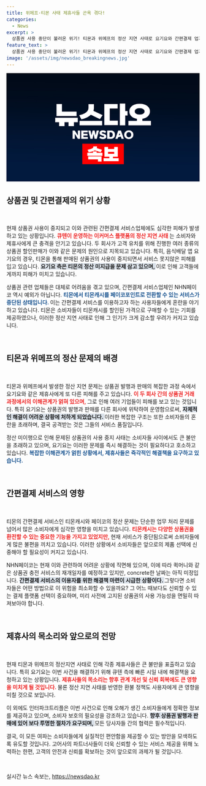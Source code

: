 ```yaml
---
title: 위메프·티몬 사태 제휴사들 곤욕 겪다!
categories:
  - News
excerpt: >
  상품권 사용 중단이 불러온 위기! 티몬과 위메프의 정산 지연 사태로 요기요와 간편결제 업계까지 피해 확산. 소비자들이 놓치는 혜택과 혼란의 전말을 파헤칩니다. 클릭하세요!
feature_text: >
  상품권 사용 중단이 불러온 위기! 티몬과 위메프의 정산 지연 사태로 요기요와 간편결제 업계까지 피해 확산. 소비자들이 놓치는 혜택과 혼란의 전말을 파헤칩니다. 클릭하세요!
image: '/assets/img/newsdao_breakingnews.jpg'
---
```


<p><img src="/assets/img/newsdao_breakingnews.jpg" alt="firstkoreanews 속보" /></p>

<h2 data-ke-size="size26">상품권 및 간편결제의 위기 상황</h2>

<p data-ke-size="size16">&nbsp;</p>

<p>현재 상품권 사용이 중지되고 이와 관련된 간편결제 서비스업체에도 심각한 피해가 발생하고 있는 상황입니다. <b><span style="color: #ee2323;"> 큐텐이 운영하는 이커머스 플랫폼의 정산 지연 사태 </span></b>는 소비자와 제휴사에게 큰 충격을 안기고 있습니다. 두 회사가 고객 유치를 위해 진행한 여러 종류의 상품권 할인판매가 이와 같은 문제의 원인으로 지목되고 있습니다. 특히, 음식배달 앱 요기요의 경우, 티몬을 통해 판매된 상품권의 사용이 중지되면서 서비스 못지않은 피해를 입고 있습니다. <b><span style="background-color: #21538527;"> 요기요 측은 티몬의 정산 미지급을 문제 삼고 있으며, </span></b> 이로 인해 고객들에게까지 피해가 미치고 있습니다.</p>

<p>상품권 관련 업체들은 대체로 어려움을 겪고 있으며, 간편결제 서비스업체인 NHN페이코 역시 예외가 아닙니다. <b><span style="color: #1a5490;"> 티몬에서 티몬캐시를 페이코포인트로 전환할 수 있는 서비스가 중단된 상태입니다. </span></b> 이는 간편결제 서비스를 이용하고자 하는 사용자들에게 혼란을 야기하고 있습니다. 티몬은 소비자들이 티몬캐시를 할인된 가격으로 구매할 수 있는 기회를 제공하였으나, 이러한 정산 지연 사태로 인해 그 인기가 크게 감소할 우려가 커지고 있습니다.</p>

<p data-ke-size="size16">&nbsp;</p>

<h2 data-ke-size="size26">티몬과 위메프의 정산 문제의 배경</h2>

<p data-ke-size="size16">&nbsp;</p>

<p>티몬과 위메프에서 발생한 정산 지연 문제는 상품권 발행과 판매의 복잡한 과정 속에서 요기요와 같은 제휴사에게 또 다른 피해를 주고 있습니다. <b><span style="color: #ee2323;"> 이 두 회사 간의 상품권 거래 과정에서의 이해관계가 얽혀 있으며, </span></b> 그로 인해 여러 기업들이 피해를 보고 있는 것입니다. 특히 요기요는 상품권의 발행과 판매를 다른 회사에 위탁하여 운영함으로써, <b><span style="background-color: #21538527;"> 자체적인 해결이 어려운 상황에 처하게 되었습니다. </span></b> 이러한 복잡한 구조는 또한 소비자들의 혼란을 초래하며, 결국 공격받는 것은 그들의 서비스 품질입니다.</p>

<p>정산 미이행으로 인해 문제된 상품권의 사용 중지 사태는 소비자들 사이에서도 큰 불만을 초래하고 있으며, 요기요는 이러한 문제를 즉시 해결하는 것이 필요하다고 호소하고 있습니다. <b><span style="color: #1a5490;"> 복잡한 이해관계가 얽힌 상황에서, 제휴사들은 즉각적인 해결책을 요구하고 있습니다. </span></b></p>

<p data-ke-size="size16">&nbsp;</p>

<h2 data-ke-size="size26">간편결제 서비스의 영향</h2>

<p data-ke-size="size16">&nbsp;</p>

<p>티몬의 간편결제 서비스인 티몬캐시와 페이코의 정산 문제는 단순한 업무 처리 문제를 넘어서 많은 소비자에게 심각한 영향을 미치고 있습니다. <b><span style="color: #ee2323;"> 티몬캐시는 다양한 상품권을 환전할 수 있는 중요한 기능을 가지고 있었지만, </span></b> 현재 서비스가 중단됨으로써 소비자들에게 많은 불편을 끼치고 있습니다. 이러한 상황에서 소비자들은 앞으로의 제품 선택에 신중해야 할 필요성이 커지고 있습니다. </p>

<p>NHN페이코는 현재 이와 관련하여 어려운 상황에 직면해 있으며, 이에 따라 퀵머니와 같은 상품권 충전 서비스의 재개일자를 예정하고 있지만, concrete한 날짜는 아직 미정입니다. <b><span style="background-color: #21538527;"> 간편결제 서비스의 이용자를 위한 해결책 마련이 시급한 상황이다. </span></b> 그렇다면 소비자들은 어떤 방법으로 이 위험을 최소화할 수 있을까요? 그 어느 때보다도 신뢰할 수 있는 결제 플랫폼 선택이 중요하며, 미리 사전에 고지된 상품권의 사용 가능성을 면밀히 따져보아야 합니다. </p>

<p data-ke-size="size16">&nbsp;</p>

<h2 data-ke-size="size26">제휴사의 목소리와 앞으로의 전망</h2>

<p data-ke-size="size16">&nbsp;</p>

<p>현재 티몬과 위메프의 정산지연 사태로 인해 각종 제휴사들은 큰 불만을 표출하고 있습니다. 특히 요기요는 이번 사건을 해결하기 위해 큐텐 측에 빠른 시일 내에 해결책을 요청하고 있는 상황입니다. <b><span style="color: #ee2323;"> 제휴사들의 목소리는 향후 관계 개선 및 신뢰 회복에도 큰 영향을 미치게 될 것입니다. </span></b> 물론 정산 지연 사태를 반영한 환불 정책도 사용자에게 큰 영향을 미칠 것으로 보입니다.</p>

<p>이 외에도 인터파크트리플은 이번 사건으로 인해 오해가 생긴 소비자들에게 정확한 정보를 제공하고 있으며, 소비자 보호의 필요성을 강조하고 있습니다. <b><span style="background-color: #21538527;"> 향후 상품권 발행과 판매에 있어 보다 투명한 절차가 요구되며, </span></b> 모든 당사자들 간의 협력은 필수적입니다. </p>

<p>결국, 이 모든 여파는 소비자들에게 실질적인 편안함을 제공할 수 있는 방안을 모색하도록 유도할 것입니다. 고어사의 파트너사들이 더욱 신뢰할 수 있는 서비스 제공을 위해 노력하는 한편, 고객의 안전과 신뢰를 확보하는 것이 앞으로의 과제가 될 것입니다.</p>

<p data-ke-size="size16">&nbsp;</p>
실시간 뉴스 속보는, <a href="https://newsdao.kr" rel="dofollow">https://newsdao.kr</a>


